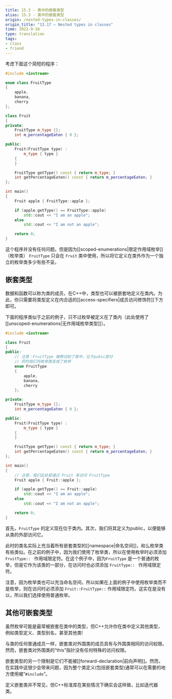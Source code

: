```yaml
---
title: 15.3 - 类中的嵌套类型
alias: 15.3 - 类中的嵌套类型
origin: /nested-types-in-classes/
origin_title: "13.17 — Nested types in classes"
time: 2022-9-16
type: translation
tags:
- class
- friend
---
```



考虑下面这个简短的程序：

```cpp
#include <iostream>

enum class FruitType
{
	apple,
	banana,
	cherry
};

class Fruit
{
private:
	FruitType m_type {};
	int m_percentageEaten { 0 };

public:
	Fruit(FruitType type) :
		m_type { type }
	{
	}

	FruitType getType() const { return m_type; }
	int getPercentageEaten() const { return m_percentageEaten; }
};

int main()
{
	Fruit apple { FruitType::apple };

	if (apple.getType() == FruitType::apple)
		std::cout << "I am an apple";
	else
		std::cout << "I am not an apple";

	return 0;
}
```


这个程序并没有任何问题。但是因为[[scoped-enumerations|限定作用域枚举]]（枚举类） `FruitType` 只会在 `Fruit` 类中使用，所以将它定义在类外作为一个独立的枚举类多少有些不妥。


## 嵌套类型

数据和函数可以称为类的成员，在C++中，类型也可以被嵌套地定义在类内。为此，你只需要将类型定义在内合适的[[access-specifiers|成员访问修饰符]]下方即可。

下面的程序类似于之前的例子，只不过枚举被定义在了类内（此处使用了[[unscoped-enumerations|无作用域枚举类型]]）。

```cpp
#include <iostream>

class Fruit
{
public:
	// 注意：FruitType 被移动到了类中，位于pubic部分
	// 同时我们将枚举类变成了枚举
	enum FruitType
	{
		apple,
		banana,
		cherry
	};

private:
	FruitType m_type {};
	int m_percentageEaten { 0 };

public:
	Fruit(FruitType type) :
		m_type { type }
	{
	}

	FruitType getType() const { return m_type; }
	int getPercentageEaten() const { return m_percentageEaten; }
};

int main()
{
	// 注意，我们此处是通过 Fruit 来访问 FruitType
	Fruit apple { Fruit::apple };

	if (apple.getType() == Fruit::apple)
		std::cout << "I am an apple";
	else
		std::cout << "I am not an apple";

	return 0;
}
```


首先，`FruitType` 的定义现在位于类内。其次，我们将其定义为public，以便能够从类的外部访问它。

此时的类名实际上充当着所有嵌套类型的[[namespace|命名空间]]，和么枚举类有些类似。在之前的例子中，因为我们使用了枚举类，所以在使用枚举时必须添加 `FruitType:: ` 作用域限定符。在这个例子中，因为`FruitType` 是一个普通的枚举，但是它作为该类的一部分，在访问时也必须添加 `FruitType:: ` 作用域限定符。

注意，因为枚举类也可以充当命名空间，所以如果在上面的例子中使用枚举类而不是枚举，则在访问时必须添加 `Fruit::FruitType::` 作用域限定符。这实在是没有以，所以我们选择使用普通枚举。

## 其他可嵌套类型

虽然枚举可能是最常被嵌套在类中的类型，但C++允许你在类中定义其他类型，例如类型定义、类型别名，甚至其他类!

与类的任何普通成员一样，嵌套类对外围类的成员具有与外围类相同的访问权限。然而，嵌套类对外围类的“this”指针没有任何特殊的访问权限。

嵌套类型的另一个限制是它们不能被[[forward-declaration|前向声明]]。然而，在实践中这很少会带来问题，因为整个类定义(包括嵌套类型)通常可以在需要的地方使用被“`#include`”。

定义嵌套类并不常见，但C++标准库在某些情况下确实会这样做，比如迭代器类。

